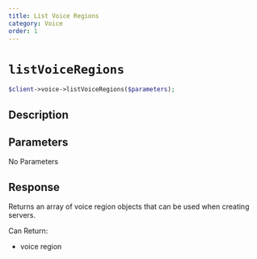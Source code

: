```yaml
---
title: List Voice Regions
category: Voice
order: 1
---
```


# `listVoiceRegions`

```php
$client->voice->listVoiceRegions($parameters);
```

## Description



## Parameters

No Parameters

## Response

Returns an array of voice region objects that can be used when creating servers.

Can Return:

* voice region

